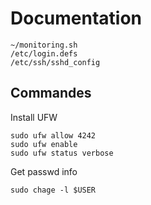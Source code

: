 # Documentation

```
~/monitoring.sh
/etc/login.defs
/etc/ssh/sshd_config
```

## Commandes

Install UFW
```
sudo ufw allow 4242
sudo ufw enable
sudo ufw status verbose
```

Get passwd info
```
sudo chage -l $USER 
```
